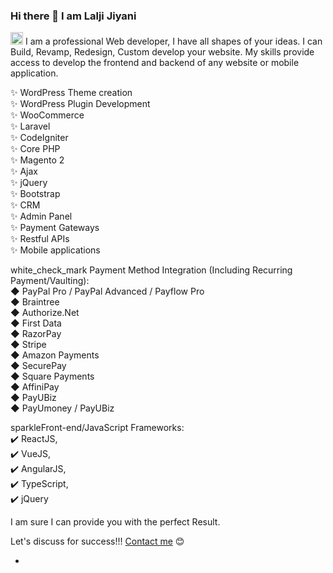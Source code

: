 ### Hi there 👋 I am Lalji Jiyani

<p dir="auto"><g-emoji class="g-emoji" alias="small_orange_diamond" fallback-src="https://github.githubassets.com/images/icons/emoji/unicode/1f538.png"><img class="emoji" alt="small_orange_diamond" height="20" width="20" src="https://github.githubassets.com/images/icons/emoji/unicode/1f538.png"></g-emoji> I am a professional Web developer, I have all shapes of your ideas. I can Build, Revamp, Redesign, Custom develop your website. My skills provide access to develop the frontend and backend of any website or mobile application.</p>

✨ WordPress Theme creation <br/>
✨ WordPress Plugin Development <br/>
✨ WooCommerce <br/>
✨ Laravel <br/>
✨ CodeIgniter <br/>
✨ Core PHP <br/>
✨ Magento 2 <br/>
✨ Ajax <br/>
✨ jQuery <br/>
✨ Bootstrap <br/>
✨ CRM <br/>
✨ Admin Panel <br/>
✨ Payment Gateways <br/>
✨ Restful APIs <br/>
✨ Mobile applications <br/>

white_check_mark Payment Method Integration (Including Recurring Payment/Vaulting): <br/>
◆ PayPal Pro / PayPal Advanced / Payflow Pro <br/>
◆ Braintree <br/>
◆ Authorize.Net <br/>
◆ First Data <br/>
◆ RazorPay <br/>
◆ Stripe <br/>
◆ Amazon Payments <br/>
◆ SecurePay <br/>
◆ Square Payments <br/>
◆ AffiniPay <br/>
◆ PayUBiz <br/>
◆ PayUmoney / PayUBiz <br/>

sparkleFront-end/JavaScript Frameworks: <br/>
✔️  ReactJS, <br/>
✔️ VueJS, <br/>
✔️ AngularJS, <br/>
✔️ TypeScript, <br/>
✔️ jQuery <br/>


<p>I am sure I can provide you with the perfect Result.</p>

<p> Let's discuss for success!!! <a href="mailto:jiyanilalji2323@gmail.com">Contact me</a> 😊 </p>

- 
<!--
**jiyanilalji/jiyanilalji** is a ✨ _special_ ✨ repository because its `README.md` (this file) appears on your GitHub profile.

Here are some ideas to get you started:

- 🔭 I’m currently working on ...
- 🌱 I’m currently learning ...
- 👯 I’m looking to collaborate on ...
- 🤔 I’m looking for help with ...
- 💬 Ask me about ...
- 📫 How to reach me: ...
- 😄 Pronouns: ...
- ⚡ Fun fact: ...
-->
